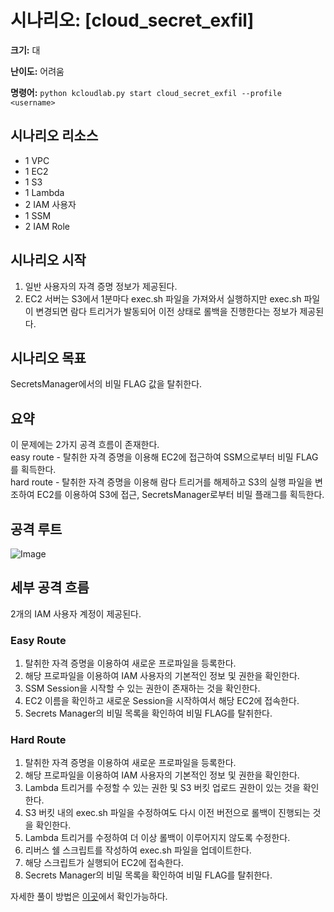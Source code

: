 # 시나리오: [cloud_secret_exfil]
**크기:** 대

**난이도:** 어려움

**명령어:** `python kcloudlab.py start cloud_secret_exfil --profile <username>`

## 시나리오 리소스
- 1 VPC 
- 1 EC2 
- 1 S3
- 1 Lambda 
- 2 IAM 사용자
- 1 SSM
- 2 IAM Role

## 시나리오 시작
1. 일반 사용자의 자격 증명 정보가 제공된다.
2. EC2 서버는 S3에서 1분마다 exec.sh 파일을 가져와서 실행하지만 exec.sh 파일이 변경되면 람다 트리거가 발동되어 이전 상태로 롤백을 진행한다는 정보가 제공된다.

## 시나리오 목표
SecretsManager에서의 비밀 FLAG 값을 탈취한다.

## 요약
이 문제에는 2가지 공격 흐름이 존재한다.  
easy route - 탈취한 자격 증명을 이용해 EC2에 접근하여 SSM으로부터 비밀 FLAG를 획득한다.  
hard route - 탈취한 자격 증명을 이용해 람다 트리거를 해제하고 S3의 실행 파일을 변조하여 EC2를 이용하여 S3에 접근, SecretsManager로부터 비밀 플래그를 획득한다.  


## 공격 루트
![Image](https://github.com/user-attachments/assets/b2868f6b-c1e4-46c5-9184-f11a207b024b)


## 세부 공격 흐름
2개의 IAM 사용자 계정이 제공된다.
<br/>
  ### Easy Route  <br/>
  1. 탈취한 자격 증명을 이용하여 새로운 프로파일을 등록한다.<br/>
  2. 해당 프로파일을 이용하여 IAM 사용자의 기본적인 정보 및 권한을 확인한다.<br/>
  3. SSM Session을 시작할 수 있는 권한이 존재하는 것을 확인한다.<br/>
  4. EC2 이름을 확인하고 새로운 Session을 시작하여서 해당 EC2에 접속한다.<br/>
  5. Secrets Manager의 비밀 목록을 확인하여 비밀 FLAG를 탈취한다.

     
  ### Hard Route
  1. 탈취한 자격 증명을 이용하여 새로운 프로파일을 등록한다.
  2. 해당 프로파일을 이용하여 IAM 사용자의 기본적인 정보 및 권한을 확인한다.
  3. Lambda 트리거를 수정할 수 있는 권한 및 S3 버킷 업로드 권한이 있는 것을 확인한다.
  4. S3 버킷 내의 exec.sh 파일을 수정하여도 다시 이전 버전으로 롤백이 진행되는 것을 확인한다.
  5. Lambda 트리거를 수정하여 더 이상 롤백이 이루어지지 않도록 수정한다.
  6. 리버스 쉘 스크립트를 작성하여 exec.sh 파일을 업데이트한다.
  7. 해당 스크립트가 실행되어 EC2에 접속한다.
  8. Secrets Manager의 비밀 목록을 확인하여 비밀 FLAG를 탈취한다.<br/>

자세한 풀이 방법은 [이곳](./cheat_sheet.md)에서 확인가능하다.  
